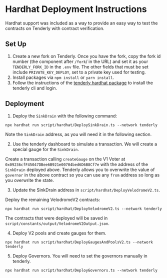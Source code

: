 # Hardhat Deployment Instructions

Hardhat support was included as a way to provide an easy way to test the contracts on Tenderly with contract verification. 

## Set Up

1. Create a new fork on Tenderly. Once you have the fork, copy the fork id number (the component after `/fork`/ in the URL) and set it as your `TENDERLY_FORK_ID` in the `.env` file. The other fields that must be set include `PRIVATE_KEY_DEPLOY`, set to a private key used for testing.
2. Install packages via `npm install` or `yarn install`.
3. Follow the instructions of the [tenderly hardhat package](https://github.com/Tenderly/hardhat-tenderly/tree/master/packages/tenderly-hardhat) to install the tenderly cli and login.

## Deployment

1. Deploy the `SinkDrain` with the following command:

`npx hardhat run script/hardhat/DeploySinkDrain.ts --network tenderly`

Note the `SinkDrain` address, as you will need it in the following section.

2. Use the tenderly dashboard to simulate a transaction. We will create a special gauge for the `SinkDrain`.

Create a transaction calling `createGauge` on the V1 Voter at `0x09236cfF45047DBee6B921e00704bed6D6B8Cf7e` with the address of the `SinkDrain` deployed above. Tenderly allows you to overwrite the value of `governor` in the above contract so you can use any `from` address so long as you overwrite the state. 

3. Update the SinkDrain address in `script/hardhat/DeployVelodromeV2.ts`.

Deploy the remaining VelodromeV2 contracts:

`npx hardhat run script/hardhat/DeployVelodromeV2.ts --network tenderly`

The contracts that were deployed will be saved in `script/constants/output/VelodromeV2Output.json`. 

4. Deploy V2 pools and create gauges for them.

`npx hardhat run script/hardhat/DeployGaugesAndPoolsV2.ts --network tenderly`

5. Deploy Governors. You will need to set the governors manually in tenderly. 

`npx hardhat run script/hardhat/DeployGovernors.ts --network tenderly`